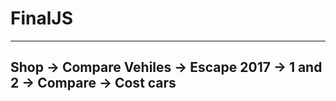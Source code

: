 # FinalJS

---------------------------
Shop -> Compare Vehiles -> Escape 2017 -> 1 and 2 -> Compare -> Cost cars
---------------------------
